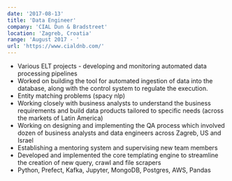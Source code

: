 ```yaml
---
date: '2017-08-13'
title: 'Data Engineer'
company: 'CIAL Dun & Bradstreet'
location: 'Zagreb, Croatia'
range: 'August 2017 - '
url: 'https://www.cialdnb.com/'
---
```


- Various ELT projects - developing and monitoring automated data processing pipelines
- Worked on building the tool for automated ingestion of data into the database, along with the control system to regulate the execution.
- Entity matching problems (spacy nlp)
- Working closely with business analysts to understand the business requirements and build data products tailored to specific needs (across the markets of Latin America)
- Working on designing and implementing the QA process which involved dozen of business analysts and data engineers across Zagreb, US and Israel
- Establishing a mentoring system and supervising new team members
- Developed and implemented the core templating engine to streamline the creation of new query, crawl and file scrapers
- Python, Prefect, Kafka, Jupyter, MongoDB, Postgres, AWS, Pandas
